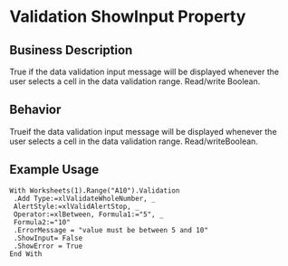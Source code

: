 # Validation ShowInput Property

## Business Description
True if the data validation input message will be displayed whenever the user selects a cell in the data validation range. Read/write Boolean.

## Behavior
Trueif the data validation input message will be displayed whenever the user selects a cell in the data validation range. Read/writeBoolean.

## Example Usage
```vba
With Worksheets(1).Range("A10").Validation 
 .Add Type:=xlValidateWholeNumber, _ 
 AlertStyle:=xlValidAlertStop, _ 
 Operator:=xlBetween, Formula1:="5", _ 
 Formula2:="10" 
 .ErrorMessage = "value must be between 5 and 10" 
 .ShowInput= False 
 .ShowError = True 
End With
```